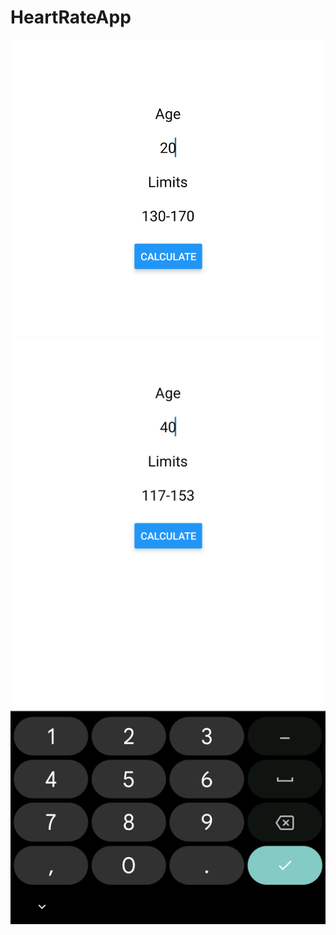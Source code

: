 # HeartRateApp
 
![example one](assets/1.png?raw=true "example one")
![example two](assets/2.png?raw=true "example two")